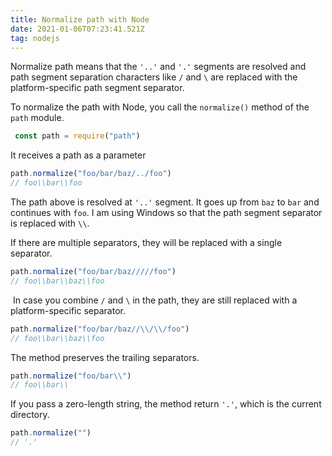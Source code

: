 ```yaml
---
title: Normalize path with Node
date: 2021-01-06T07:23:41.521Z
tag: nodejs
---
```

Normalize path means that the `'..'` and `'.'` segments are resolved and path segment separation characters like `/` and `\` are replaced with the platform-specific path segment separator.

To normalize the path with Node, you call the `normalize()` method of the `path` module.

```javascript
 const path = require("path")
```

It receives a path as a parameter

```javascript
path.normalize("foo/bar/baz/../foo")
// foo\\bar\\foo
```

The path above is resolved at `'..'` segment. It goes up from `baz` to `bar` and continues with `foo`. I am using Windows so that the path segment separator is replaced with `\\`. 

If there are multiple separators, they will be replaced with a single separator.

```javascript
path.normalize("foo/bar/baz/////foo")
// foo\\bar\\baz\\foo
```

 In case you combine `/` and `\` in the path, they are still replaced with a platform-specific separator.

```javascript
path.normalize("foo/bar/baz//\\/\\/foo")
// foo\\bar\\baz\\foo
```

The method preserves the trailing separators.

```javascript
path.normalize("foo/bar\\")
// foo\\bar\\
```

If you pass a zero-length string, the method return `'.'`, which is the current directory.

```javascript
path.normalize("")
// '.'
```